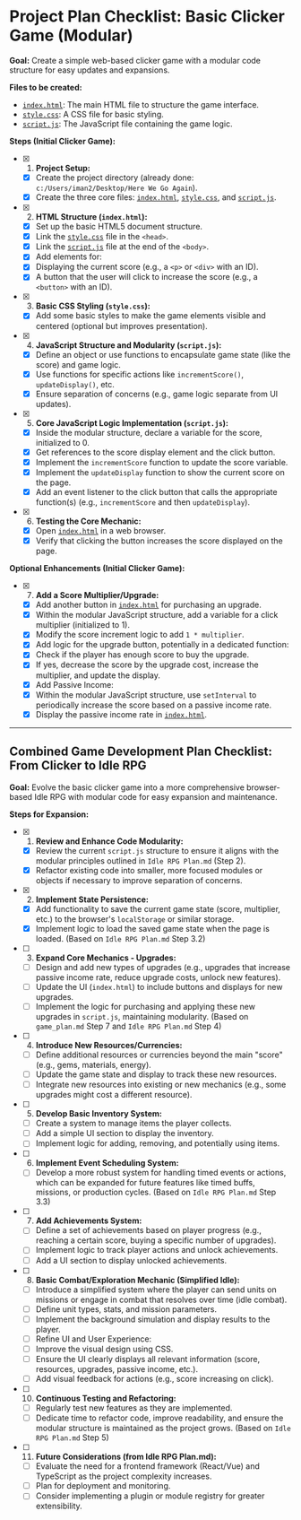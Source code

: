# Project Plan Checklist: Basic Clicker Game (Modular)

**Goal:** Create a simple web-based clicker game with a modular code structure for easy updates and expansions.

**Files to be created:**

* [`index.html`](index.html): The main HTML file to structure the game interface.
* [`style.css`](style.css): A CSS file for basic styling.
* [`script.js`](script.js): The JavaScript file containing the game logic.

**Steps (Initial Clicker Game):**

* [x] 1.  **Project Setup:**
  * [x] Create the project directory (already done: `c:/Users/iman2/Desktop/Here We Go Again`).
  * [x] Create the three core files: [`index.html`](index.html), [`style.css`](style.css), and [`script.js`](script.js).

* [x] 2.  **HTML Structure (`index.html`):**
  * [x] Set up the basic HTML5 document structure.
  * [x] Link the [`style.css`](style.css) file in the `<head>`.
  * [x] Link the [`script.js`](script.js) file at the end of the `<body>`.
  * [x] Add elements for:
  * [x] Displaying the current score (e.g., a `<p>` or `<div>` with an ID).
  * [x] A button that the user will click to increase the score (e.g., a `<button>` with an ID).

* [x] 3.  **Basic CSS Styling (`style.css`):**
  * [x] Add some basic styles to make the game elements visible and centered (optional but improves presentation).

* [x] 4.  **JavaScript Structure and Modularity (`script.js`):**
  * [x] Define an object or use functions to encapsulate game state (like the score) and game logic.
  * [x] Use functions for specific actions like `incrementScore()`, `updateDisplay()`, etc.
  * [x] Ensure separation of concerns (e.g., game logic separate from UI updates).

* [x] 5.  **Core JavaScript Logic Implementation (`script.js`):**
  * [x] Inside the modular structure, declare a variable for the score, initialized to 0.
  * [x] Get references to the score display element and the click button.
  * [x] Implement the `incrementScore` function to update the score variable.
  * [x] Implement the `updateDisplay` function to show the current score on the page.
  * [x] Add an event listener to the click button that calls the appropriate function(s) (e.g., `incrementScore` and then `updateDisplay`).

* [x] 6.  **Testing the Core Mechanic:**
  * [x] Open [`index.html`](index.html) in a web browser.
  * [x] Verify that clicking the button increases the score displayed on the page.

**Optional Enhancements (Initial Clicker Game):**

* [x] 7.  **Add a Score Multiplier/Upgrade:**
  * [x] Add another button in [`index.html`](index.html) for purchasing an upgrade.
  * [x] Within the modular JavaScript structure, add a variable for a click multiplier (initialized to 1).
  * [x] Modify the score increment logic to add `1 * multiplier`.
  * [x] Add logic for the upgrade button, potentially in a dedicated function:
  * [x] Check if the player has enough score to buy the upgrade.
  * [x] If yes, decrease the score by the upgrade cost, increase the multiplier, and update the display.
  * [x] Add Passive Income:
  * [x] Within the modular JavaScript structure, use `setInterval` to periodically increase the score based on a passive income rate.
  * [x] Display the passive income rate in [`index.html`](index.html).

---

## Combined Game Development Plan Checklist: From Clicker to Idle RPG

**Goal:** Evolve the basic clicker game into a more comprehensive browser-based Idle RPG with modular code for easy expansion and maintenance.

**Steps for Expansion:**

* [x] 1.  **Review and Enhance Code Modularity:**
  * [x] Review the current `script.js` structure to ensure it aligns with the modular principles outlined in `Idle RPG Plan.md` (Step 2).
  * [x] Refactor existing code into smaller, more focused modules or objects if necessary to improve separation of concerns.

* [x] 2.  **Implement State Persistence:**
  * [x] Add functionality to save the current game state (score, multiplier, etc.) to the browser's `localStorage` or similar storage.
  * [x] Implement logic to load the saved game state when the page is loaded. (Based on `Idle RPG Plan.md` Step 3.2)

* [ ] 3.  **Expand Core Mechanics - Upgrades:**
  * [ ] Design and add new types of upgrades (e.g., upgrades that increase passive income rate, reduce upgrade costs, unlock new features).
  * [ ] Update the UI (`index.html`) to include buttons and displays for new upgrades.
  * [ ] Implement the logic for purchasing and applying these new upgrades in `script.js`, maintaining modularity. (Based on `game_plan.md` Step 7 and `Idle RPG Plan.md` Step 4)

* [ ] 4.  **Introduce New Resources/Currencies:**
  * [ ] Define additional resources or currencies beyond the main "score" (e.g., gems, materials, energy).
  * [ ] Update the game state and display to track these new resources.
  * [ ] Integrate new resources into existing or new mechanics (e.g., some upgrades might cost a different resource).

* [ ] 5.  **Develop Basic Inventory System:**
  * [ ] Create a system to manage items the player collects.
  * [ ] Add a simple UI section to display the inventory.
  * [ ] Implement logic for adding, removing, and potentially using items.

* [ ] 6.  **Implement Event Scheduling System:**
  * [ ] Develop a more robust system for handling timed events or actions, which can be expanded for future features like timed buffs, missions, or production cycles. (Based on `Idle RPG Plan.md` Step 3.3)

* [ ] 7.  **Add Achievements System:**
  * [ ] Define a set of achievements based on player progress (e.g., reaching a certain score, buying a specific number of upgrades).
  * [ ] Implement logic to track player actions and unlock achievements.
  * [ ] Add a UI section to display unlocked achievements.

* [ ] 8.  **Basic Combat/Exploration Mechanic (Simplified Idle):**
  * [ ] Introduce a simplified system where the player can send units on missions or engage in combat that resolves over time (idle combat).
  * [ ] Define unit types, stats, and mission parameters.
  * [ ] Implement the background simulation and display results to the player.
  * [ ] Refine UI and User Experience:
  * [ ] Improve the visual design using CSS.
  * [ ] Ensure the UI clearly displays all relevant information (score, resources, upgrades, passive income, etc.).
  * [ ] Add visual feedback for actions (e.g., score increasing on click).

* [ ] 10. **Continuous Testing and Refactoring:**
  * [ ] Regularly test new features as they are implemented.
  * [ ] Dedicate time to refactor code, improve readability, and ensure the modular structure is maintained as the project grows. (Based on `Idle RPG Plan.md` Step 5)

* [ ] 11. **Future Considerations (from Idle RPG Plan.md):**
  * [ ] Evaluate the need for a frontend framework (React/Vue) and TypeScript as the project complexity increases.
  * [ ] Plan for deployment and monitoring.
  * [ ] Consider implementing a plugin or module registry for greater extensibility.
